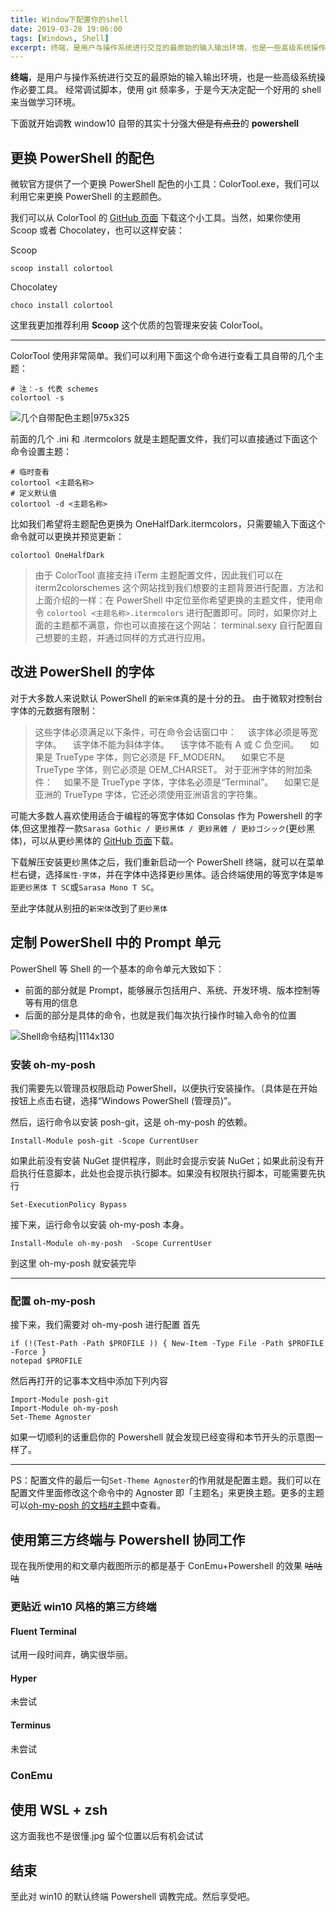 ```yaml
---
title: Window下配置你的shell
date: 2019-03-28 19:06:00
tags: [Windows, Shell]
excerpt: 终端，是用户与操作系统进行交互的最原始的输入输出环境，也是一些高级系统操作必要工具。经常调试脚本，使用 git 频率多，于是今天决定配一个好用的 shell 来当做学习环境。
---
```


**终端**，是用户与操作系统进行交互的最原始的输入输出环境，也是一些高级系统操作必要工具。
经常调试脚本，使用 git 频率多，于是今天决定配一个好用的 shell 来当做学习环境。

下面就开始调教 window10 自带的其实十分强大~~但是有点丑~~的 **powershell**

## 更换 PowerShell 的配色

微软官方提供了一个更换 PowerShell 配色的小工具：ColorTool.exe，我们可以利用它来更换 PowerShell 的主题颜色。

我们可以从 ColorTool 的 [GitHub 页面](https://github.com/Microsoft/console/releases) 下载这个小工具。当然，如果你使用 Scoop 或者 Chocolatey，也可以这样安装：

Scoop

```shell
scoop install colortool
```

Chocolatey

```shell
choco install colortool
```

这里我更加推荐利用 **Scoop** 这个优质的包管理来安装 ColorTool。

---

ColorTool 使用非常简单。我们可以利用下面这个命令进行查看工具自带的几个主题：

```shell
# 注：-s 代表 schemes
colortool -s
```

![几个自带配色主题|975x325](https://s3.bmp.ovh/imgs/2022/03/44162fc690dd00d7.png)

前面的几个 .ini 和 .itermcolors 就是主题配置文件，我们可以直接通过下面这个命令设置主题：

```shell
# 临时查看
colortool <主题名称>
# 定义默认值
colortool -d <主题名称>
```

比如我们希望将主题配色更换为
OneHalfDark.itermcolors，只需要输入下面这个命令就可以更换并预览更新：

```shell
colortool OneHalfDark
```

> 由于 ColorTool 直接支持 iTerm 主题配置文件，因此我们可以在 iterm2colorschemes 这个网站找到我们想要的主题背景进行配置，方法和上面介绍的一样：在 PowerShell 中定位至你希望更换的主题文件，使用命令 `colortool <主题名称>.itermcolors` 进行配置即可。同时，如果你对上面的主题都不满意，你也可以直接在这个网站： terminal.sexy 自行配置自己想要的主题，并通过同样的方式进行应用。

## 改进 PowerShell 的字体

对于大多数人来说默认 PowerShell 的`新宋体`真的是十分的丑。
由于微软对控制台字体的元数据有限制：

> 这些字体必须满足以下条件，可在命令会话窗口中：
> 　该字体必须是等宽字体。
> 　该字体不能为斜体字体。
> 　该字体不能有 A 或 C 负空间。
> 　如果是 TrueType 字体，则它必须是 FF_MODERN。
> 　如果它不是 TrueType 字体，则它必须是 OEM_CHARSET。
> 对于亚洲字体的附加条件：
> 　如果不是 TrueType 字体，字体名必须是“Terminal”。
> 　如果它是亚洲的 TrueType 字体，它还必须使用亚洲语言的字符集。

可能大多数人喜欢使用适合于编程的等宽字体如 Consolas 作为 Powershell 的字体,但这里推荐一款`Sarasa Gothic / 更纱黑体 / 更紗黑體 / 更紗ゴシック`(更纱黑体)，可以从更纱黑体的 [GitHub 页面](https://github.com/be5invis/Sarasa-Gothic/releases)下载。

下载解压安装更纱黑体之后，我们重新启动一个 PowerShell 终端，就可以在菜单栏右键，选择`属性-字体`，并在字体中选择更纱黑体。适合终端使用的等宽字体是`等距更纱黑体 T SC`或`Sarasa Mono T SC`。

至此字体就从别扭的`新宋体`改到了`更纱黑体`

## 定制 PowerShell 中的 Prompt 单元

PowerShell 等 Shell 的一个基本的命令单元大致如下：

- 前面的部分就是 Prompt，能够展示包括用户、系统、开发环境、版本控制等等有用的信息
- 后面的部分是具体的命令，也就是我们每次执行操作时输入命令的位置

![Shell命令结构|1114x130](https://s3.bmp.ovh/imgs/2022/03/792d11db8b741a5d.png)

### 安装 oh-my-posh

我们需要先以管理员权限启动 PowerShell，以便执行安装操作。（具体是在开始按钮上点击右键，选择“Windows PowerShell (管理员)”。

然后，运行命令以安装 posh-git，这是 oh-my-posh 的依赖。

```shell
Install-Module posh-git -Scope CurrentUser
```

如果此前没有安装 NuGet 提供程序，则此时会提示安装 NuGet；如果此前没有开启执行任意脚本，此处也会提示执行脚本。如果没有权限执行脚本，可能需要先执行

```shell
Set-ExecutionPolicy Bypass
```

接下来，运行命令以安装 oh-my-posh 本身。

```shell
Install-Module oh-my-posh  -Scope CurrentUser
```

到这里 oh-my-posh 就安装完毕

---

### 配置 oh-my-posh

接下来，我们需要对 oh-my-posh 进行配置
首先

```shell
if (!(Test-Path -Path $PROFILE )) { New-Item -Type File -Path $PROFILE -Force }
notepad $PROFILE
```

然后再打开的记事本文档中添加下列内容

```
Import-Module posh-git
Import-Module oh-my-posh
Set-Theme Agnoster
```

如果一切顺利的话重启你的 Powershell 就会发现已经变得和本节开头的示意图一样了。

---

PS：配置文件的最后一句`Set-Theme Agnoster`的作用就是配置主题。我们可以在配置文件里面修改这个命令中的 Agnoster 即「主题名」来更换主题。更多的主题可以[oh-my-posh 的文档#主题](https://github.com/JanDeDobbeleer/oh-my-posh#themes)中查看。

## 使用第三方终端与 Powershell 协同工作

现在我所使用的和文章内截图所示的都是基于 ConEmu+Powershell 的效果
~~咕咕咕~~

### 更贴近 win10 风格的第三方终端

#### Fluent Terminal

试用一段时间弃，确实很华丽。

#### Hyper

未尝试

#### Terminus

未尝试

### ConEmu

## 使用 WSL + zsh

这方面我也不是很懂.jpg 留个位置以后有机会试试

## 结束

至此对 win10 的默认终端 Powershell 调教完成。然后享受吧。

